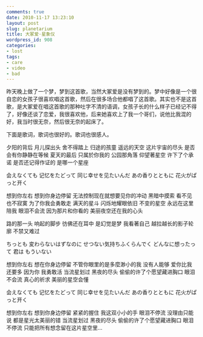 ```yaml
---
comments: true
date: 2010-11-17 13:23:10
layout: post
slug: planetarium
title: 大冢爱·星象仪
wordpress_id: 908
categories:
- lost
tags:
- care
- video
- bad
---
```


昨天晚上做了一个梦，梦到这首歌，当然大冢爱是没有梦到的。梦中好像是一个很自恋的女孩子很喜欢唱这首歌，然后在很多场合他都唱了这首歌。其实也不是这首歌，是大冢爱在唱这首歌的那种吐字不清的语调，女孩子长的什么样子已经记不得了，好像还谈了恋爱，我很喜欢他，后来她喜欢上了我一个哥们，说他比我混的好，我当时很无奈，然后很无奈的起床了。





下面是歌词，歌词也很好的。歌词也很感人。



> 
夕阳的背后 月儿探出头 舍不得踏上 归途的孩童 
遥远的天空 这片宇宙的尽头 是否会有你静静在等候 
夏天的最后 只属於你我的 公园那角落 
仰望著星空 许下了个承诺 是否还记得作证的 是哪一个星座 

会えなくても 记忆をたどって 同じ幸せを见たいんだ 
あの香りとともに 花火がぱっと开く 

想到你左右 想到你身边停留 无法控制现在就想要见你的冲动 
黑暗中摸索 看不见也不寂寞 为了你我会勇敢走 
满天的星斗 闪烁地耀眼依旧 不变的星空 永远在这里陪我 
眼泪不会流 因为那片和你看的 美丽夜空还在我的心头 


路的那一头 响起的脚步 彷佛还在耳中 是幻觉是梦 
我看著自己 越拉越长的影子轮廓 不禁又难过 

ちっとも 変わらないはずなのに せつない気持ちふくらんでく 
どんなに想ったって 君は もういない 

想到你左右 想在你身边停留 不管你眼里的是多麼渺小的我 
没有人能够 爱你比我还要多 因为你 我勇敢活 
当流星划过 黑夜的尽头 偷偷的许了个愿望藏进胸口 
眼泪不会流 真心的祈求 美丽的星空会懂 

会えなくても 记忆をたどって 同じ幸せを见たいんだ 
あの香りとともに 花火がぱっと开く 

想到你左右 想到你身边停留 紧紧的握住 我这双小小的手 
眼泪不停流 没理由只能说 都是星光太美丽的错 
当流星划过 黑夜的尽头 偷偷的许了个愿望藏进胸口 
眼泪不停流 只能把所有想念留在这片星空里… 




